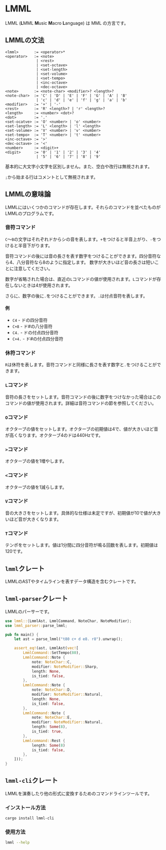 # LMML

LMML (**L**MML **M**usic **M**acro **L**anguage) は MML の方言です。

## LMMLの文法

```
<lmml>       := <operator>*
<operator>   := <note>
              | <rest>
              | <set-octave>
              | <set-length>
              | <set-volume>
              | <set-tempo>
              | <inc-octave>
              | <dec-octave>
<note>       := <note-char> <modifier>? <length>?
<note-char>  := 'C' | 'D' | 'E' | 'F' | 'G' | 'A' | 'B'
              | 'c' | 'd' | 'e' | 'f' | 'g' | 'a' | 'b'
<modifier>   := '+' | '-'
<rest>       := 'R' <length>? | 'r' <length>?
<length>     := <number> <dot>?
<dot>        := '.'
<set-ocatve> := 'O' <number> | 'o' <number>
<set-length> := 'L' <length> | 'l' <length>
<set-volume> := 'V' <number> | 'v' <number>
<set-tempo>  := 'T' <number> | 't' <number>
<inc-octave> := '>'
<dec-octave> := '<'
<number>     := <digit>+
<digit>      := '0' | '1' | '2' | '3' | '4'
              | '5' | '6' | '7' | '8' | '9'
```

基本的に大文字小文字を区別しません。また、空白や改行は無視されます。

`;`から始まる行はコメントとして無視されます。

## LMMLの意味論

LMMLにはいくつかのコマンドが存在します。それらのコマンドを並べたものがLMMLのプログラムです。

### 音符コマンド

`C`～`B`の文字はそれぞれドからシの音を表します。`+`をつけると半音上がり、`-`をつけると半音下がります。

音符コマンドの後には音の長さを表す数字をつけることができます。四分音符なら4、八分音符なら8のように指定します。
数字が大きいほど音の長さは短いことに注意してください。

数字が省略された場合は、直近の`L`コマンドの値が使用されます。`L`コマンドが存在しないときは4が使用されます。

さらに、数字の後に`.`をつけることができます。`.`は付点音符を表します。

#### 例

- `C4` - ドの四分音符
- `C+8` - ド#の八分音符
- `C4.` - ドの付点四分音符
- `C+4.` - ド#の付点四分音符

### 休符コマンド

`R`は休符を表します。音符コマンドと同様に長さを表す数字と`.`をつけることができます。

### `L`コマンド

音符の長さをセットします。音符コマンドの後に数字をつけなかった場合はこのコマンドの値が使用されます。詳細は音符コマンドの節を参照してください。

### `O`コマンド

オクターブの値をセットします。オクターブの初期値は4で、値が大きいほど音が高くなります。オクターブ4のドは440Hzです。

### `>`コマンド

オクターブの値を1増やします。

### `<`コマンド

オクターブの値を1減らします。

### `V`コマンド

音の大きさをセットします。具体的な仕様は未定ですが、初期値が10で値が大きいほど音が大きくなります。

### `T`コマンド

テンポをセットします。値は1分間に四分音符が鳴る回数を表します。初期値は120です。

## `lmml`クレート

LMMLのASTやタイムラインを表すデータ構造を含むクレートです。

## `lmml-parser`クレート

LMMLのパーサーです。

```rust
use lmml::{LmmlAst, LmmlCommand, NoteChar, NoteModifier};
use lmml_parser::parse_lmml;

pub fn main() {
    let ast = parse_lmml("t80 c+ d e8. r8").unwrap();

    assert_eq!(ast, LmmlAst(vec![
        LmmlCommand::SetTempo(80),
        LmmlCommand::Note {
            note: NoteChar::C,
            modifier: NoteModifier::Sharp,
            length: None,
            is_tied: false,
        },
        LmmlCommand::Note {
            note: NoteChar::D,
            modifier: NoteModifier::Natural,
            length: None,
            is_tied: false,
        },
        LmmlCommand::Note {
            note: NoteChar::E,
            modifier: NoteModifier::Natural,
            length: Some(8),
            is_tied: true,
        },
        Lmmlcommand::Rest { 
            length: Some(8) 
            is_tied: false,
        },
    ]));
}
```

## `lmml-cli`クレート

LMMLを演奏したり他の形式に変換するためのコマンドラインツールです。

### インストール方法

```sh
cargo install lmml-cli
```

### 使用方法

```sh
lmml --help
```
